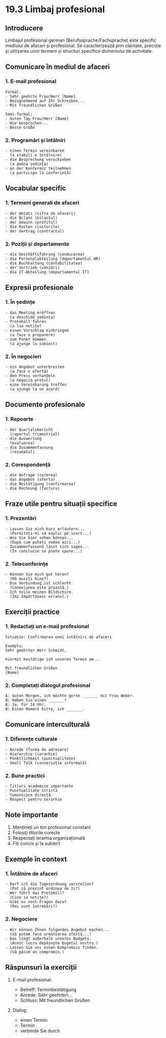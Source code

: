# 19.3 Limbaj profesional

## Introducere
Limbajul profesional german (Berufssprache/Fachsprache) este specific mediului de afaceri și profesional. Se caracterizează prin claritate, precizie și utilizarea unor termeni și structuri specifice domeniului de activitate.

## Comunicare în mediul de afaceri

### 1. E-mail profesional
```
Formal:
- Sehr geehrte Frau/Herr [Name]
- Bezugnehmend auf Ihr Schreiben...
- Mit freundlichen Grüßen

Semi-formal:
- Guten Tag Frau/Herr [Name]
- Wie besprochen...
- Beste Grüße
```

### 2. Programări și întâlniri
```
- einen Termin vereinbaren
  (a stabili o întâlnire)
- die Besprechung verschieben
  (a amâna ședința)
- an der Konferenz teilnehmen
  (a participa la conferință)
```

## Vocabular specific

### 1. Termeni generali de afaceri
```
- der Umsatz (cifra de afaceri)
- die Bilanz (bilanțul)
- der Gewinn (profitul)
- die Kosten (costurile)
- der Vertrag (contractul)
```

### 2. Poziții și departamente
```
- die Geschäftsführung (conducerea)
- die Personalabteilung (departamentul HR)
- die Buchhaltung (contabilitatea)
- der Vertrieb (vânzări)
- die IT-Abteilung (departamentul IT)
```

## Expresii profesionale

### 1. În ședințe
```
- das Meeting eröffnen
  (a deschide ședința)
- Protokoll führen
  (a lua notițe)
- einen Vorschlag einbringen
  (a face o propunere)
- zum Punkt kommen
  (a ajunge la subiect)
```

### 2. În negocieri
```
- ein Angebot unterbreiten
  (a face o ofertă)
- den Preis verhandeln
  (a negocia prețul)
- eine Vereinbarung treffen
  (a ajunge la un acord)
```

## Documente profesionale

### 1. Rapoarte
```
- der Quartalsbericht
  (raportul trimestrial)
- die Auswertung
  (evaluarea)
- die Zusammenfassung
  (rezumatul)
```

### 2. Corespondență
```
- die Anfrage (cererea)
- das Angebot (oferta)
- die Bestätigung (confirmarea)
- die Rechnung (factura)
```

## Fraze utile pentru situații specifice

### 1. Prezentări
```
- Lassen Sie mich kurz erläutern...
  (Permiteți-mi să explic pe scurt...)
- Wie Sie hier sehen können...
  (După cum puteți vedea aici...)
- Zusammenfassend lässt sich sagen...
  (În concluzie se poate spune...)
```

### 2. Teleconferințe
```
- Können Sie mich gut hören?
  (Mă auziți bine?)
- Die Verbindung ist schlecht.
  (Conexiunea este proastă.)
- Ich teile meinen Bildschirm.
  (Îmi împărtășesc ecranul.)
```

## Exerciții practice

### 1. Redactați un e-mail profesional
```
Situație: Confirmarea unei întâlniri de afaceri

Exemplu:
Sehr geehrter Herr Schmidt,

hiermit bestätige ich unseren Termin am...

Mit freundlichen Grüßen
[Name]
```

### 2. Completați dialogul profesional
```
A: Guten Morgen, ich möchte gerne _______ mit Frau Weber.
B: Haben Sie einen _______?
A: Ja, für 14 Uhr.
B: Einen Moment bitte, ich _______.
```

## Comunicare interculturală

### 1. Diferențe culturale
```
- Anrede (forma de adresare)
- Hierarchie (ierarhie)
- Pünktlichkeit (punctualitate)
- Small Talk (conversație informală)
```

### 2. Bune practici
```
- Titluri academice importante
- Punctualitate strictă
- Comunicare directă
- Respect pentru ierarhie
```

## Note importante
1. Mențineți un ton profesional constant
2. Folosiți titlurile corecte
3. Respectați ierarhia organizațională
4. Fiți concis și la subiect

## Exemple în context

### 1. Întâlnire de afaceri
```
- Darf ich die Tagesordnung vorstellen?
  (Pot să prezint ordinea de zi?)
- Wer führt das Protokoll?
  (Cine ia notițe?)
- Gibt es noch Fragen dazu?
  (Mai sunt întrebări?)
```

### 2. Negociere
```
- Wir können Ihnen folgendes Angebot machen...
  (Vă putem face următoarea ofertă...)
- Das liegt außerhalb unseres Budgets.
  (Acest lucru depășește bugetul nostru.)
- Lassen Sie uns einen Kompromiss finden.
  (Să găsim un compromis.)
```

## Răspunsuri la exerciții
1. E-mail profesional:
   - Betreff: Terminbestätigung
   - Anrede: Sehr geehrte/r...
   - Schluss: Mit freundlichen Grüßen

2. Dialog:
   - einen Termin
   - Termin
   - verbinde Sie durch
